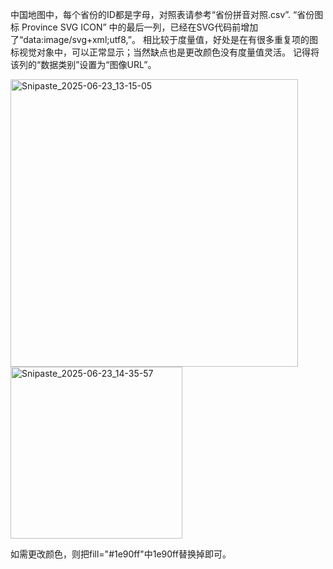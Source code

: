 中国地图中，每个省份的ID都是字母，对照表请参考“省份拼音对照.csv”.
“省份图标 Province SVG ICON” 中的最后一列，已经在SVG代码前增加了“data:image/svg+xml;utf8,”。
相比较于度量值，好处是在有很多重复项的图标视觉对象中，可以正常显示；当然缺点也是更改颜色没有度量值灵活。
记得将该列的“数据类别”设置为“图像URL”。

<img width="460" alt="Snipaste_2025-06-23_13-15-05" src="https://github.com/user-attachments/assets/3f11abc2-e619-475c-8a34-c365cde8a234" />
<img width="275" alt="Snipaste_2025-06-23_14-35-57" src="https://github.com/user-attachments/assets/7b0406e9-e18b-4666-9979-2164d548695b" />

如需更改颜色，则把fill="#1e90ff"中1e90ff替换掉即可。
